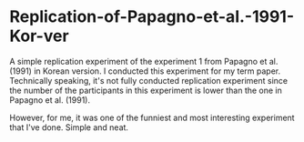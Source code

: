 # Replication-of-Papagno-et-al.-1991-Kor-ver
A simple replication experiment of the experiment 1 from Papagno et al. (1991) in Korean version. I conducted this experiment for my term paper. Technically speaking, it's not fully conducted replication experiment since the number of the participants in this experiment is lower than the one in Papagno et al. (1991).

However, for me, it was one of the funniest and most interesting experiment that I've done. Simple and neat.
